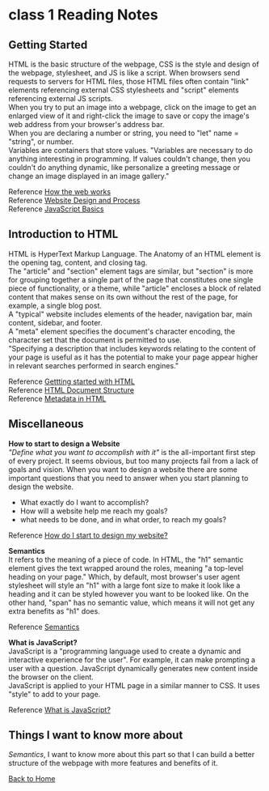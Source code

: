 # class 1 Reading Notes

## Getting Started

HTML is the basic structure of the webpage, CSS is the style and design of the webpage, stylesheet, and JS is like a script. When browsers send requests to servers for HTML files, those HTML files often contain "link" elements referencing external CSS stylesheets and "script" elements referencing external JS scripts.  
When you try to put an image into a webpage, click on the image to get an enlarged view of it and right-click the image to save or copy the image's web address from your browser's address bar.  
When you are declaring a number or string, you need to "let" name = "string", or number.  
Variables are containers that store values. "Variables are necessary to do anything interesting in programming. If values couldn't change, then you couldn't do anything dynamic, like personalize a greeting message or change an image displayed in an image gallery."

Reference [How the web works](https://developer.mozilla.org/en-US/docs/Learn/Getting_started_with_the_web/How_the_Web_works)  
Reference [Website Design and Process](https://developer.mozilla.org/en-US/docs/Learn/Getting_started_with_the_web/What_will_your_website_look_like)  
Reference [JavaScript Basics](https://developer.mozilla.org/en-US/docs/Learn/Getting_started_with_the_web/JavaScript_basics)  


## Introduction to HTML

HTML is HyperText Markup Language. The Anatomy of an HTML element is the opening tag, content, and closing tag.  
The "article" and "section" element tags are similar, but "section" is more for grouping together a single part of the page that constitutes one single piece of functionality, or a theme, while "article" encloses a block of related content that makes sense on its own without the rest of the page, for example, a single blog post.  
A "typical" website includes elements of the header, navigation bar, main content, sidebar, and footer.  
A "meta" element specifies the document's character encoding, the character set that the document is permitted to use.  
"Specifying a description that includes keywords relating to the content of your page is useful as it has the potential to make your page appear higher in relevant searches performed in search engines."

Reference [Gettting started with HTML](https://developer.mozilla.org/en-US/docs/Learn/HTML/Introduction_to_HTML/Getting_started)  
Reference [HTML Document Structure](https://developer.mozilla.org/en-US/docs/Learn/HTML/Introduction_to_HTML/Document_and_website_structure)  
Reference [Metadata in HTML](https://developer.mozilla.org/en-US/docs/Learn/HTML/Introduction_to_HTML/The_head_metadata_in_HTML)  


## Miscellaneous

**How to start to design a Website**  
*"Define what you want to accomplish with it"* is the all-important first step of every project. It seems obvious, but too many projects fail from a lack of goals and vision. When you want to design a website there are some important questions that you need to answer when you start planning to design the website.

- What exactly do I want to accomplish?
- How will a website help me reach my goals?
- what needs to be done, and in what order, to reach my goals?

Reference [How do I start to design my website?](https://developer.mozilla.org/en-US/docs/Learn/Common_questions/Thinking_before_coding)

**Semantics**  
It refers to the meaning of a piece of code. In HTML, the "h1" semantic element gives the text wrapped around the roles, meaning "a top-level heading on your page." Which, by default, most browser's user agent stylesheet will style an "h1" with a large font size to make it look like a heading and it can be styled however you want to be looked like. On the other hand, "span" has no semantic value, which means it will not get any extra benefits as "h1" does.

Reference [Semantics](https://developer.mozilla.org/en-US/docs/Glossary/Semantics)

**What is JavaScript?**  
JavaScript is a "programming language used to create a dynamic and interactive experience for the user". For example, it can make prompting a user with a question. JavaScript dynamically generates new content inside the browser on the client.  
JavaScript is applied to your HTML page in a similar manner to CSS. It uses "style" to add to your page.

Reference [What is JavaScript?](https://developer.mozilla.org/en-US/docs/Learn/JavaScript/First_steps/What_is_JavaScript)

## Things I want to know more about

*Semantics*, I want to know more about this part so that I can build a better structure of the webpage with more features and benefits of it.

[Back to Home](../README.md)
